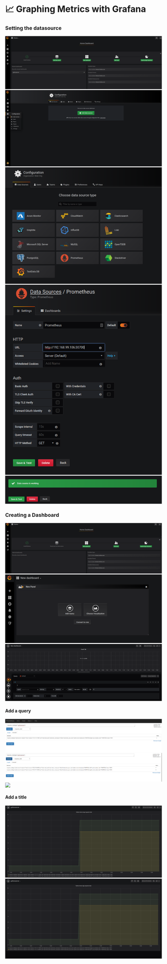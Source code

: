 # 📈 Graphing Metrics with Grafana

### Setting the datasource
<img src="images/add-datasource.png"/>
<img src="images/add-datasource-side-bar.png"/>
<img src="images/new-datasource-step1.png"/>
<img src="images/new-datasource-step2.png"/>
<img src="images/new-datasource-step3.png"/>

### Creating a Dashboard
<img src="images/create-new-dashboard.png"/>
<img src="images/newpanel-add-query.png"/>
<img src="images/empty-panel-view.png"/>

#### Add a query
<img src="images/prometheus-query.png"/>
<img src="images/prometheus-query2.png"/>
<img src="images/add-query-to-panel.png.png"/>

#### Add a title
<img src="images/final-panel.png"/>
<img src="images/final-graph.png"/>
